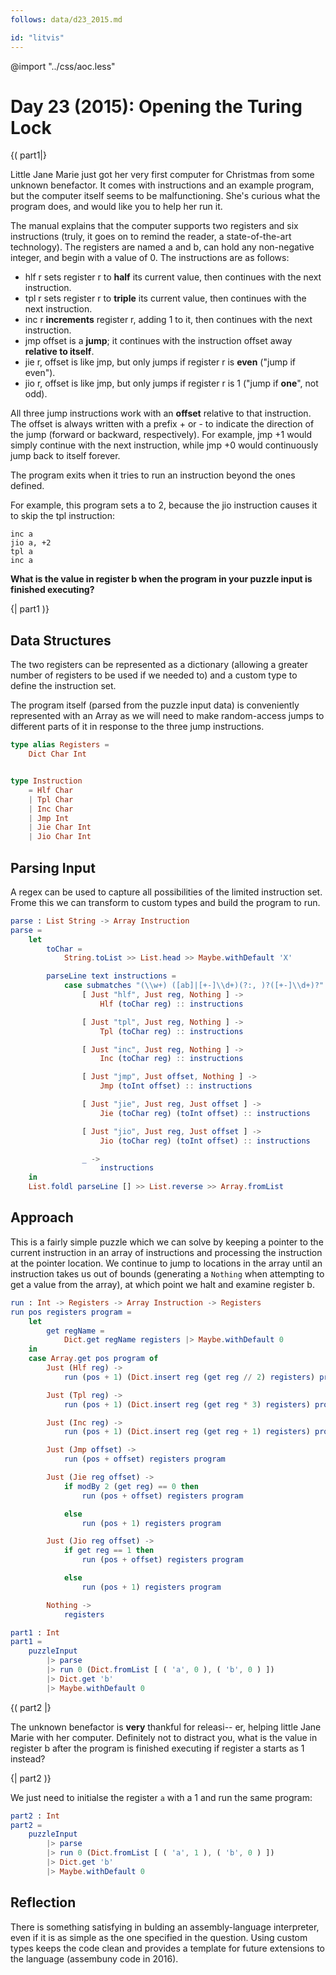 ```yaml
---
follows: data/d23_2015.md

id: "litvis"
---
```


@import "../css/aoc.less"

# Day 23 (2015): Opening the Turing Lock

{( part1|}

Little Jane Marie just got her very first computer for Christmas from some unknown benefactor. It comes with instructions and an example program, but the computer itself seems to be malfunctioning. She's curious what the program does, and would like you to help her run it.

The manual explains that the computer supports two registers and six instructions (truly, it goes on to remind the reader, a state-of-the-art technology). The registers are named a and b, can hold any non-negative integer, and begin with a value of 0. The instructions are as follows:

- hlf r sets register r to **half** its current value, then continues with the next instruction.
- tpl r sets register r to **triple** its current value, then continues with the next instruction.
- inc r **increments** register r, adding 1 to it, then continues with the next instruction.
- jmp offset is a **jump**; it continues with the instruction offset away **relative to itself**.
- jie r, offset is like jmp, but only jumps if register r is **even** ("jump if even").
- jio r, offset is like jmp, but only jumps if register r is 1 ("jump if **one**", not odd).

All three jump instructions work with an **offset** relative to that instruction. The offset is always written with a prefix + or - to indicate the direction of the jump (forward or backward, respectively). For example, jmp +1 would simply continue with the next instruction, while jmp +0 would continuously jump back to itself forever.

The program exits when it tries to run an instruction beyond the ones defined.

For example, this program sets a to 2, because the jio instruction causes it to skip the tpl instruction:

    inc a
    jio a, +2
    tpl a
    inc a

**What is the value in register b when the program in your puzzle input is finished executing?**

{| part1 )}

## Data Structures

The two registers can be represented as a dictionary (allowing a greater number of registers to be used if we needed to) and a custom type to define the instruction set.

The program itself (parsed from the puzzle input data) is conveniently represented with an Array as we will need to make random-access jumps to different parts of it in response to the three jump instructions.

```elm {l}
type alias Registers =
    Dict Char Int


type Instruction
    = Hlf Char
    | Tpl Char
    | Inc Char
    | Jmp Int
    | Jie Char Int
    | Jio Char Int
```

## Parsing Input

A regex can be used to capture all possibilities of the limited instruction set. Frome this we can transform to custom types and build the program to run.

```elm {l}
parse : List String -> Array Instruction
parse =
    let
        toChar =
            String.toList >> List.head >> Maybe.withDefault 'X'

        parseLine text instructions =
            case submatches "(\\w+) ([ab]|[+-]\\d+)(?:, )?([+-]\\d+)?" text of
                [ Just "hlf", Just reg, Nothing ] ->
                    Hlf (toChar reg) :: instructions

                [ Just "tpl", Just reg, Nothing ] ->
                    Tpl (toChar reg) :: instructions

                [ Just "inc", Just reg, Nothing ] ->
                    Inc (toChar reg) :: instructions

                [ Just "jmp", Just offset, Nothing ] ->
                    Jmp (toInt offset) :: instructions

                [ Just "jie", Just reg, Just offset ] ->
                    Jie (toChar reg) (toInt offset) :: instructions

                [ Just "jio", Just reg, Just offset ] ->
                    Jio (toChar reg) (toInt offset) :: instructions

                _ ->
                    instructions
    in
    List.foldl parseLine [] >> List.reverse >> Array.fromList
```

## Approach

This is a fairly simple puzzle which we can solve by keeping a pointer to the current instruction in an array of instructions and processing the instruction at the pointer location. We continue to jump to locations in the array until an instruction takes us out of bounds (generating a `Nothing` when attempting to get a value from the array), at which point we halt and examine register b.

```elm {l}
run : Int -> Registers -> Array Instruction -> Registers
run pos registers program =
    let
        get regName =
            Dict.get regName registers |> Maybe.withDefault 0
    in
    case Array.get pos program of
        Just (Hlf reg) ->
            run (pos + 1) (Dict.insert reg (get reg // 2) registers) program

        Just (Tpl reg) ->
            run (pos + 1) (Dict.insert reg (get reg * 3) registers) program

        Just (Inc reg) ->
            run (pos + 1) (Dict.insert reg (get reg + 1) registers) program

        Just (Jmp offset) ->
            run (pos + offset) registers program

        Just (Jie reg offset) ->
            if modBy 2 (get reg) == 0 then
                run (pos + offset) registers program

            else
                run (pos + 1) registers program

        Just (Jio reg offset) ->
            if get reg == 1 then
                run (pos + offset) registers program

            else
                run (pos + 1) registers program

        Nothing ->
            registers
```

```elm {l r}
part1 : Int
part1 =
    puzzleInput
        |> parse
        |> run 0 (Dict.fromList [ ( 'a', 0 ), ( 'b', 0 ) ])
        |> Dict.get 'b'
        |> Maybe.withDefault 0
```

{( part2 |}

The unknown benefactor is **very** thankful for releasi-- er, helping little Jane Marie with her computer. Definitely not to distract you, what is the value in register b after the program is finished executing if register a starts as 1 instead?

{| part2 )}

We just need to initialse the register `a` with a 1 and run the same program:

```elm {l r}
part2 : Int
part2 =
    puzzleInput
        |> parse
        |> run 0 (Dict.fromList [ ( 'a', 1 ), ( 'b', 0 ) ])
        |> Dict.get 'b'
        |> Maybe.withDefault 0
```

## Reflection

There is something satisfying in bulding an assembly-language interpreter, even if it is as simple as the one specified in the question. Using custom types keeps the code clean and provides a template for future extensions to the language (assembuny code in 2016).
